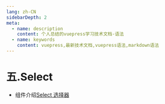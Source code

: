 ```yaml
---
lang: zh-CN
sidebarDepth: 2
meta:
  - name: description
    content: 个人总结的vuepress学习技术文档-语法
  - name: keywords
    content: vuepress,最新技术文档,vuepress语法,markdown语法
---
```


# 五.Select

- 组件介绍[Select 选择器](https://element-plus.gitee.io/#/zh-CN/component/select)
